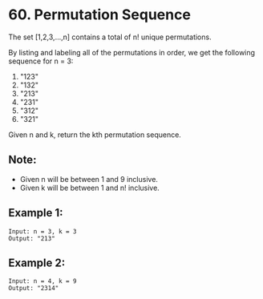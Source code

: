 # 60. Permutation Sequence

The set [1,2,3,...,n] contains a total of n! unique permutations.

By listing and labeling all of the permutations in order, we get the following sequence for n = 3:

1. "123"
2. "132"
3. "213"
4. "231"
5. "312"
6. "321"

Given n and k, return the kth permutation sequence.

## Note:

* Given n will be between 1 and 9 inclusive.
* Given k will be between 1 and n! inclusive.

## Example 1:

```
Input: n = 3, k = 3
Output: "213"
```

## Example 2:

```
Input: n = 4, k = 9
Output: "2314"
```